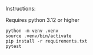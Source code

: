 Instructions:

Requires python 3.12 or higher 

```
python -m venv .venv
source .venv/bin/activate
pip install -r requirements.txt 
pytest
```